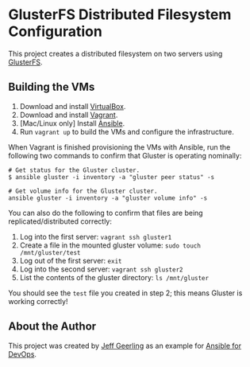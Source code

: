 # GlusterFS Distributed Filesystem Configuration

This project creates a distributed filesystem on two servers using [GlusterFS](http://www.gluster.org/).

## Building the VMs

  1. Download and install [VirtualBox](https://www.virtualbox.org/wiki/Downloads).
  2. Download and install [Vagrant](http://www.vagrantup.com/downloads.html).
  3. [Mac/Linux only] Install [Ansible](http://docs.ansible.com/intro_installation.html).
  4. Run `vagrant up` to build the VMs and configure the infrastructure.

When Vagrant is finished provisioning the VMs with Ansible, run the following two commands to confirm that Gluster is operating nominally:

    # Get status for the Gluster cluster.
    $ ansible gluster -i inventory -a "gluster peer status" -s
    
    # Get volume info for the Gluster cluster.
    ansible gluster -i inventory -a "gluster volume info" -s

You can also do the following to confirm that files are being replicated/distributed correctly:

  1. Log into the first server: `vagrant ssh gluster1`
  2. Create a file in the mounted gluster volume: `sudo touch /mnt/gluster/test`
  3. Log out of the first server: `exit`
  4. Log into the second server: `vagrant ssh gluster2`
  5. List the contents of the gluster directory: `ls /mnt/gluster`

You should see the `test` file you created in step 2; this means Gluster is working correctly!

## About the Author

This project was created by [Jeff Geerling](http://jeffgeerling.com/) as an example for [Ansible for DevOps](http://www.ansiblefordevops.com/).
